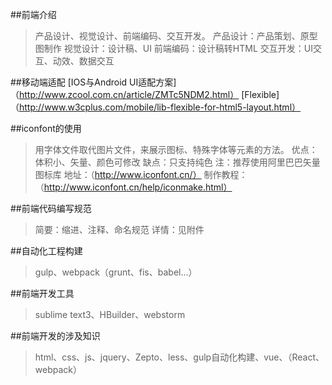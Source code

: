 ##前端介绍
>产品设计、视觉设计、前端编码、交互开发。
>产品设计：产品策划、原型图制作
>视觉设计：设计稿、UI
>前端编码：设计稿转HTML
>交互开发：UI交互、动效、数据交互

##移动端适配
[IOS与Android UI适配方案]（http://www.zcool.com.cn/article/ZMTc5NDM2.html）
[Flexible]（http://www.w3cplus.com/mobile/lib-flexible-for-html5-layout.html）

##iconfont的使用
>用字体文件取代图片文件，来展示图标、特殊字体等元素的方法。
>优点：体积小、矢量、颜色可修改
>缺点：只支持纯色
>注：推荐使用阿里巴巴矢量图标库
 地址：（http://www.iconfont.cn/）
 制作教程：（http://www.iconfont.cn/help/iconmake.html）

##前端代码编写规范
>简要：缩进、注释、命名规范
>详情：见附件

##自动化工程构建
>gulp、webpack（grunt、fis、babel...）

##前端开发工具
>sublime text3、HBuilder、webstorm

##前端开发的涉及知识
>html、css、js、jquery、Zepto、less、gulp自动化构建、vue、（React、webpack）

